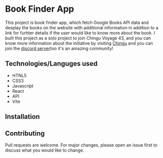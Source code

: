 # Book Finder App
This project is book finder app, which fetch Google Books API data and desplay the books on the website with additional information in addition to a link for furhter details if the user would like to know more about the book.
I built this project as a solo project to join Chingu Voyage 43, and you can know more information about the initiative by visiting [Chingu](https://www.chingu.io/) and you can join the [discord server](https://discord.com/invite/XfhUYqe)too it's an amazing community!

## Technologies/Languges used
* HTNL5
* CSS3
* Javascript
* React 
* API
* Vite

## Installation


## Contributing

Pull requests are welcome. For major changes, please open an issue first
to discuss what you would like to change.
